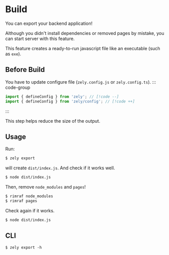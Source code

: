# Build

You can export your backend application!

Although you didn't install dependencies or removed pages by mistake, you can start server with this feature.

This feature creates a ready-to-run javascript file like an executable (such as `exe`).

## Before Build

You have to update configure file (`zely.config.js` or `zely.config.ts`).
::: code-group

```ts [zely.config.ts]
import { defineConfig } from 'zely'; // [!code --]
import { defineConfig } from 'zely/config'; // [!code ++]
```

:::

This step helps reduce the size of the output.

## Usage

Run:

```bash
$ zely export
```

will create `dist/index.js`. And check if it works well.

```bash
$ node dist/index.js
```

Then, remove `node_modules` and `pages`!

```bash
$ rimraf node_modules
$ rimraf pages
```

Check again if it works.

```bash
$ node dist/index.js
```

## CLI

```txt
$ zely export -h
```
